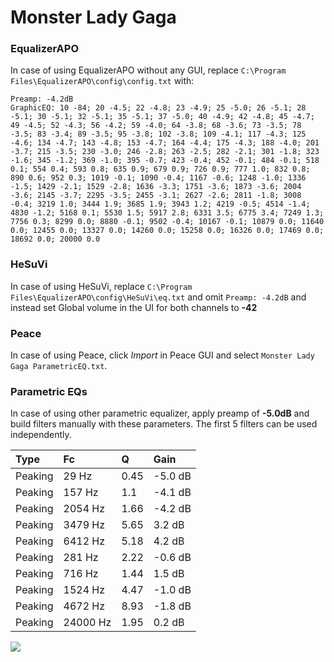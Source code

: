 # Monster Lady Gaga

### EqualizerAPO
In case of using EqualizerAPO without any GUI, replace `C:\Program Files\EqualizerAPO\config\config.txt`
with:
```
Preamp: -4.2dB
GraphicEQ: 10 -84; 20 -4.5; 22 -4.8; 23 -4.9; 25 -5.0; 26 -5.1; 28 -5.1; 30 -5.1; 32 -5.1; 35 -5.1; 37 -5.0; 40 -4.9; 42 -4.8; 45 -4.7; 49 -4.5; 52 -4.3; 56 -4.2; 59 -4.0; 64 -3.8; 68 -3.6; 73 -3.5; 78 -3.5; 83 -3.4; 89 -3.5; 95 -3.8; 102 -3.8; 109 -4.1; 117 -4.3; 125 -4.6; 134 -4.7; 143 -4.8; 153 -4.7; 164 -4.4; 175 -4.3; 188 -4.0; 201 -3.7; 215 -3.5; 230 -3.0; 246 -2.8; 263 -2.5; 282 -2.1; 301 -1.8; 323 -1.6; 345 -1.2; 369 -1.0; 395 -0.7; 423 -0.4; 452 -0.1; 484 -0.1; 518 0.1; 554 0.4; 593 0.8; 635 0.9; 679 0.9; 726 0.9; 777 1.0; 832 0.8; 890 0.6; 952 0.3; 1019 -0.1; 1090 -0.4; 1167 -0.6; 1248 -1.0; 1336 -1.5; 1429 -2.1; 1529 -2.8; 1636 -3.3; 1751 -3.6; 1873 -3.6; 2004 -3.6; 2145 -3.7; 2295 -3.5; 2455 -3.1; 2627 -2.6; 2811 -1.8; 3008 -0.4; 3219 1.0; 3444 1.9; 3685 1.9; 3943 1.2; 4219 -0.5; 4514 -1.4; 4830 -1.2; 5168 0.1; 5530 1.5; 5917 2.8; 6331 3.5; 6775 3.4; 7249 1.3; 7756 0.3; 8299 0.0; 8880 -0.1; 9502 -0.4; 10167 -0.1; 10879 0.0; 11640 0.0; 12455 0.0; 13327 0.0; 14260 0.0; 15258 0.0; 16326 0.0; 17469 0.0; 18692 0.0; 20000 0.0
```

### HeSuVi
In case of using HeSuVi, replace `C:\Program Files\EqualizerAPO\config\HeSuVi\eq.txt` and omit `Preamp:
-4.2dB` and instead set Global volume in the UI for both channels to **-42**

### Peace
In case of using Peace, click *Import* in Peace GUI and select `Monster Lady Gaga ParametricEQ.txt`.

### Parametric EQs
In case of using other parametric equalizer, apply preamp of **-5.0dB** and build filters manually with
these parameters. The first 5 filters can be used independently.

| Type    | Fc       |    Q | Gain    |
|:--------|:---------|:-----|:--------|
| Peaking | 29 Hz    | 0.45 | -5.0 dB |
| Peaking | 157 Hz   | 1.1  | -4.1 dB |
| Peaking | 2054 Hz  | 1.66 | -4.2 dB |
| Peaking | 3479 Hz  | 5.65 | 3.2 dB  |
| Peaking | 6412 Hz  | 5.18 | 4.2 dB  |
| Peaking | 281 Hz   | 2.22 | -0.6 dB |
| Peaking | 716 Hz   | 1.44 | 1.5 dB  |
| Peaking | 1524 Hz  | 4.47 | -1.0 dB |
| Peaking | 4672 Hz  | 8.93 | -1.8 dB |
| Peaking | 24000 Hz | 1.95 | 0.2 dB  |

![](https://raw.githubusercontent.com/jaakkopasanen/AutoEq/master/results/innerfidelity/sbaf-serious/Monster%20Lady%20Gaga/Monster%20Lady%20Gaga.png)
